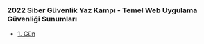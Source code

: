 ### 2022 Siber Güvenlik Yaz Kampı - Temel Web Uygulama Güvenliği Sunumları

- [1. Gün](https://github.com/haktanemik/web-uygulama-guvenligi/blob/main/Sunumlar/Temel%20Web%20Uygulama%20G%C3%BCvenli%C4%9Fi%20-%20Siber%20G%C3%BCvenlik%20Yaz%20Kamp%C4%B1%202022/Temel%20Web%20Uygulama%20G%C3%BCvenli%C4%9Fi%20-%201.%20G%C3%BCn.pdf)
